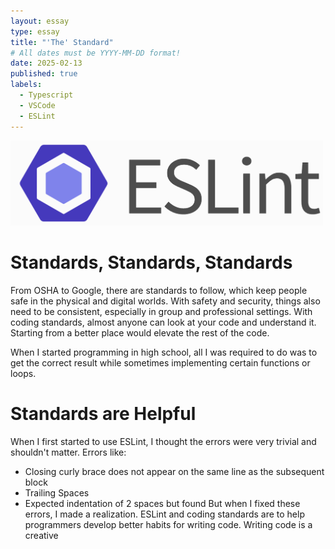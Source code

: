 ```yaml
---
layout: essay
type: essay
title: "'The' Standard"
# All dates must be YYYY-MM-DD format!
date: 2025-02-13
published: true
labels:
  - Typescript
  - VSCode
  - ESLint
---
```


<img width="500px" class="rounded float-start pe-4" src="../img/codestandards/ESLint-logo.png">


# Standards, Standards, Standards
From OSHA to Google, there are standards to follow, which keep people safe in the physical and digital worlds. With safety and security, things also need to be consistent, especially in group and professional settings. With coding standards, almost anyone can look at your code and understand it. Starting from a better place would elevate the rest of the code. 

When I started programming in high school, all I was required to do was to get the correct result while sometimes implementing certain functions or loops. 

# Standards are Helpful
When I first started to use ESLint, I thought the errors were very trivial and shouldn't matter. Errors like: 
- Closing curly brace does not appear on the same line as the subsequent block
- Trailing Spaces
- Expected indentation of 2 spaces but found
But when I fixed these errors, I made a realization. ESLint and coding standards are to help programmers develop better habits for writing code. Writing code is a creative 
